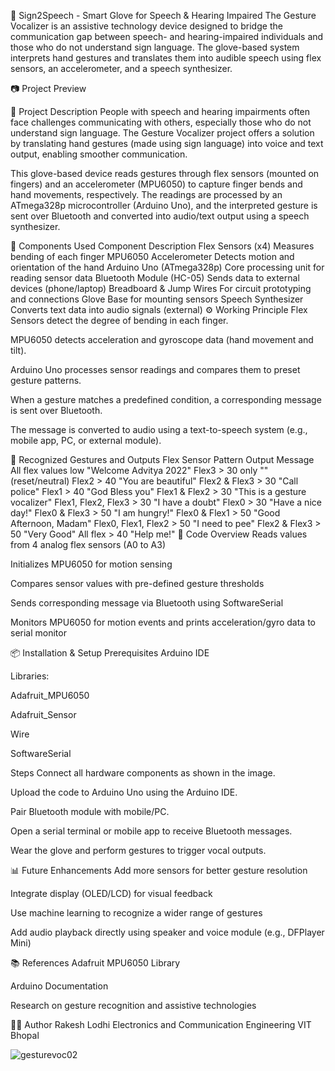 🤖 Sign2Speech - Smart Glove for Speech & Hearing Impaired
The Gesture Vocalizer is an assistive technology device designed to bridge the communication gap between speech- and hearing-impaired individuals and those who do not understand sign language. The glove-based system interprets hand gestures and translates them into audible speech using flex sensors, an accelerometer, and a speech synthesizer.

📷 Project Preview

🧠 Project Description
People with speech and hearing impairments often face challenges communicating with others, especially those who do not understand sign language. The Gesture Vocalizer project offers a solution by translating hand gestures (made using sign language) into voice and text output, enabling smoother communication.

This glove-based device reads gestures through flex sensors (mounted on fingers) and an accelerometer (MPU6050) to capture finger bends and hand movements, respectively. The readings are processed by an ATmega328p microcontroller (Arduino Uno), and the interpreted gesture is sent over Bluetooth and converted into audio/text output using a speech synthesizer.

🔧 Components Used
Component	Description
Flex Sensors (x4)	Measures bending of each finger
MPU6050 Accelerometer	Detects motion and orientation of the hand
Arduino Uno (ATmega328p)	Core processing unit for reading sensor data
Bluetooth Module (HC-05)	Sends data to external devices (phone/laptop)
Breadboard & Jump Wires	For circuit prototyping and connections
Glove	Base for mounting sensors
Speech Synthesizer	Converts text data into audio signals (external)
⚙️ Working Principle
Flex Sensors detect the degree of bending in each finger.

MPU6050 detects acceleration and gyroscope data (hand movement and tilt).

Arduino Uno processes sensor readings and compares them to preset gesture patterns.

When a gesture matches a predefined condition, a corresponding message is sent over Bluetooth.

The message is converted to audio using a text-to-speech system (e.g., mobile app, PC, or external module).

💬 Recognized Gestures and Outputs
Flex Sensor Pattern	Output Message
All flex values low	"Welcome Advitya 2022"
Flex3 > 30 only	"" (reset/neutral)
Flex2 > 40	"You are beautiful"
Flex2 & Flex3 > 30	"Call police"
Flex1 > 40	"God Bless you"
Flex1 & Flex2 > 30	"This is a gesture vocalizer"
Flex1, Flex2, Flex3 > 30	"I have a doubt"
Flex0 > 30	"Have a nice day!"
Flex0 & Flex3 > 50	"I am hungry!"
Flex0 & Flex1 > 50	"Good Afternoon, Madam"
Flex0, Flex1, Flex2 > 50	"I need to pee"
Flex2 & Flex3 > 50	"Very Good"
All flex > 40	"Help me!"
📂 Code Overview
Reads values from 4 analog flex sensors (A0 to A3)

Initializes MPU6050 for motion sensing

Compares sensor values with pre-defined gesture thresholds

Sends corresponding message via Bluetooth using SoftwareSerial

Monitors MPU6050 for motion events and prints acceleration/gyro data to serial monitor

📦 Installation & Setup
Prerequisites
Arduino IDE

Libraries:

Adafruit_MPU6050

Adafruit_Sensor

Wire

SoftwareSerial

Steps
Connect all hardware components as shown in the image.

Upload the code to Arduino Uno using the Arduino IDE.

Pair Bluetooth module with mobile/PC.

Open a serial terminal or mobile app to receive Bluetooth messages.

Wear the glove and perform gestures to trigger vocal outputs.

📊 Future Enhancements
Add more sensors for better gesture resolution

Integrate display (OLED/LCD) for visual feedback

Use machine learning to recognize a wider range of gestures

Add audio playback directly using speaker and voice module (e.g., DFPlayer Mini)

📚 References
Adafruit MPU6050 Library

Arduino Documentation

Research on gesture recognition and assistive technologies

👨‍💻 Author
Rakesh Lodhi
Electronics and Communication Engineering
VIT Bhopal


![gesturevoc02](https://user-images.githubusercontent.com/68192323/167282485-f7b298f6-8a5d-4ada-a908-8bbc81e1da39.jpeg)
